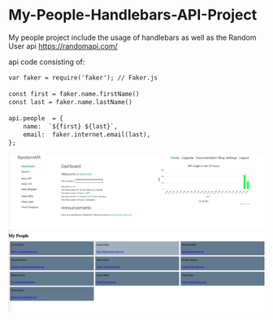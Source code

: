 # My-People-Handlebars-API-Project
My people project include the usage of handlebars as well as the Random User api
https://randomapi.com/

api code consisting of:
```
var faker = require('faker'); // Faker.js

const first = faker.name.firstName()
const last = faker.name.lastName()

api.people  = {
    name:  `${first} ${last}`,
    email:  faker.internet.email(last),
};
```

![random-api](Random-api.png)
![my-people](My-People.png)
